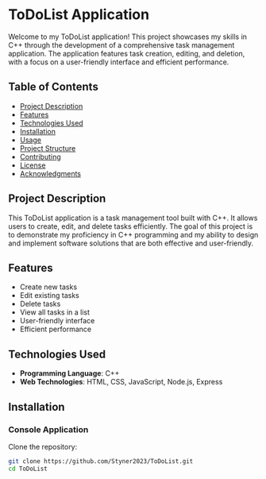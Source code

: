 # ToDoList Application

Welcome to my ToDoList application! This project showcases my skills in C++ through the development of a comprehensive task management application. The application features task creation, editing, and deletion, with a focus on a user-friendly interface and efficient performance.

## Table of Contents
- [Project Description](#project-description)
- [Features](#features)
- [Technologies Used](#technologies-used)
- [Installation](#installation)
- [Usage](#usage)
- [Project Structure](#project-structure)
- [Contributing](#contributing)
- [License](#license)
- [Acknowledgments](#acknowledgments)

## Project Description
This ToDoList application is a task management tool built with C++. It allows users to create, edit, and delete tasks efficiently. The goal of this project is to demonstrate my proficiency in C++ programming and my ability to design and implement software solutions that are both effective and user-friendly.

## Features
- Create new tasks
- Edit existing tasks
- Delete tasks
- View all tasks in a list
- User-friendly interface
- Efficient performance

## Technologies Used
- **Programming Language**: C++
- **Web Technologies**: HTML, CSS, JavaScript, Node.js, Express

## Installation

### Console Application

Clone the repository:
```bash
git clone https://github.com/Styner2023/ToDoList.git
cd ToDoList
